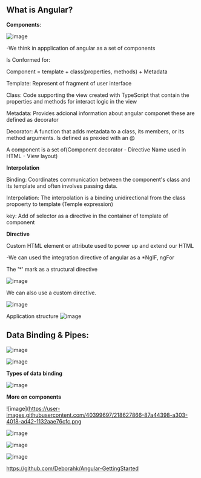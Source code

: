 
What is Angular?
-------------------

**Components**:

![image](https://user-images.githubusercontent.com/40399697/200983865-9013a9f4-6878-4952-964a-72db51bbc36b.png)


-We think in appplication of angular as a set of components

Is Conformed for:

Component = template + class(properties, methods) + Metadata

Template: Represent of fragment of user interface

Class: Code supporting the view created with TypeScript that contain the properties and methods for interact logic in the view

Metadata: Provides adcional information about angular componet these are defined as decorator

Decorator: A function that adds metadata to a class, its members, or its method arguments.
Is defined as prexied with an @

A component is a set of(Component decorator - Directive Name used in HTML - View layout)


**Interpolation**

Binding: Coordinates communication between the component's class and its template and often involves passing data.

Interpolation: The interpolation is a binding unidirectional from the class propoerty to template (Temple expression)

key: Add of selector as a directive in the container of template of component

**Directive**

Custom HTML element or attribute used to power up and extend our HTML

-We can used the integration directive of angular as a *NgIF, ngFor

The '*' mark as a structural directive

![image](https://user-images.githubusercontent.com/40399697/200983561-25ef3bb6-6449-476e-af5b-d6c9018e719f.png)

We can also use a custom directive.

![image](https://user-images.githubusercontent.com/40399697/200986064-d3d02a8a-5616-466b-a27a-09c3142f23f9.png)



Application structure
![image](https://user-images.githubusercontent.com/40399697/200986679-9e73c4b8-aa53-4ccd-ab7c-18302982a44e.png)


**Data Binding & Pipes**:
------------

![image](https://user-images.githubusercontent.com/40399697/204953310-dad971a6-b5a0-4c3e-be7a-ee9fc94e9832.png)

![image](https://user-images.githubusercontent.com/40399697/204954866-d9844c59-fcd5-40be-8589-ee9ada16f8a5.png)

**Types of data binding**

![image](https://user-images.githubusercontent.com/40399697/210692993-5ae72a51-32b3-4973-83cc-963ef898d21f.png)

**More on components**

![image](https://user-images.githubusercontent.com/40399697/218627866-87a44398-a303-4018-ad42-1132aae76cfc.png

![image](https://user-images.githubusercontent.com/40399697/219904831-119ee11d-f638-4458-b11e-59bdc1cd9d98.png)

![image](https://user-images.githubusercontent.com/40399697/219904884-2edb8832-0acd-4e18-8981-cb6c55592e5c.png)

![image](https://user-images.githubusercontent.com/40399697/219904998-029cd3f2-7fac-488e-9723-b88b6ba8f049.png)



https://github.com/Deborahk/Angular-GettingStarted
